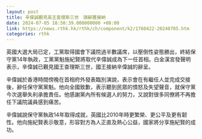 ```yaml
---
layout: post
title: 辛偉誠覲見英王查理斯三世　請辭獲接納
date: 2024-07-05 18:50:39.000000000 +08:00
link: https://news.rthk.hk/rthk/ch/component/k2/1760422-20240705.htm
categories: rthk
---
```


英國大選大局已定，工黨取得國會下議院過半數議席，以壓倒性姿態勝出，終結保守黨14年執政，工黨黨魁施紀賢將取代辛偉誠成為下一任首相。白金漢宮發聲明表示，辛偉誠已覲見國王查理斯三世，國王接納辛偉誠的辭呈。

辛偉誠於香港時間傍晚在首相府外發表臨別演說，表示會在有繼任人並完成交接後，辭任保守黨黨魁。他向全國致歉，表示聽到民眾的憤怒及失望聲音，就保守黨今次選舉失利承擔責任。他感謝黨內所有候選人的努力，又說對很多同僚將不再擔任下議院議員感到痛苦。

辛偉誠說保守黨執政14年取得成就，英國比2010年時更繁榮、更公平及更有韌性。他向施紀賢表示敬意，形容對方為人正直及熱心公益，國家將分享施紀賢的成功。
